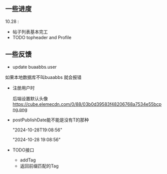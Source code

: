 ## 一些进度
10.28 :
- 帖子列表基本完工
- TODO topheader and Profile



## 一些反馈

- update buaabbs.user

如果本地数据库不叫buaabbs 就会报错


- 注册用户时

  后端设置默认头像
  https://cube.elemecdn.com/0/88/03b0d39583f48206768a7534e55bcpng.png

- postPublishDate能不能是没有T的那种

  "2024-10-28T19:08:56"

  "2024-10-28 19:08:56"

- TODO接口
  - addTag
  - 返回前缀匹配的Tag



